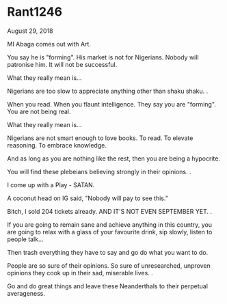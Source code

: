 # Rant1246


August 29, 2018

MI Abaga comes out with Art.

You say he is "forming". His market is not for Nigerians. Nobody will patronise him. It will not be successful.

What they really mean is...

Nigerians are too slow to appreciate anything other than shaku shaku.
.

When you read. When you flaunt intelligence. They say you are "forming". You are not being real.

What they really mean is...

Nigerians are not smart enough to love books. To read. To elevate reasoning. To embrace knowledge.

And as long as you are nothing like the rest, then you are being a hypocrite.

You will find these plebeians believing strongly in their opinions.
.

I come up with a Play - SATAN.

A coconut head on IG said, "Nobody will pay to see this."

Bitch, I sold 204 tickets already. AND IT'S NOT EVEN SEPTEMBER YET.
.

If you are going to remain sane and achieve anything in this country, you are going to relax with a glass of your favourite drink, sip slowly, listen to people talk...

Then trash everything they have to say and go do what you want to do.

People are so sure of their opinions. So sure of unresearched, unproven opinions they cook up in their sad, miserable lives.
.

Go and do great things and leave these Neanderthals to their perpetual averageness.